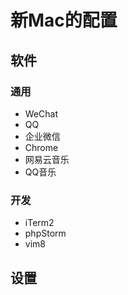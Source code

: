 # 新Mac的配置
## 软件
### 通用
- WeChat
- QQ
- 企业微信
- Chrome
- 网易云音乐
- QQ音乐

### 开发
- iTerm2
- phpStorm
- vim8

## 设置
